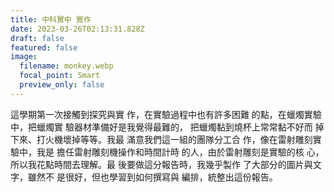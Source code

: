 ```yaml
---
title: 中科實中 實作
date: 2023-03-26T02:13:31.828Z
draft: false
featured: false
image:
  filename: monkey.webp
  focal_point: Smart
  preview_only: false
---
```

<!--StartFragment-->

這學期第一次接觸到探究與實 作，在實驗過程中也有許多困難 的點，在蠟燭實驗中，把蠟燭實 驗器材準備好是我覺得最難的， 把蠟燭黏到燒杯上常常黏不好而 掉下來、打火機壞掉等等。我最 滿意我們這一組的團隊分工合 作，像在雷射雕刻實驗中，我是 擔任雷射雕刻機操作和時間計時 的人，由於雷射雕刻是實驗的核 心，所以我花點時間去理解。最 後要做這分報告時，我幾乎製作 了大部分的圖片與文字，雖然不 是很好，但也學習到如何撰寫與 編排，統整出這份報告。

<!--EndFragment-->